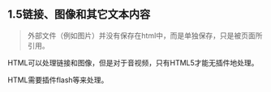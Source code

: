 ## 1.5链接、图像和其它文本内容

> 外部文件（例如图片）并没有保存在html中，而是单独保存，只是被页面所引用。

HTML可以处理链接和图像，但是对于音视频，只有HTML5才能无插件地处理。

HTML需要插件flash等来处理。